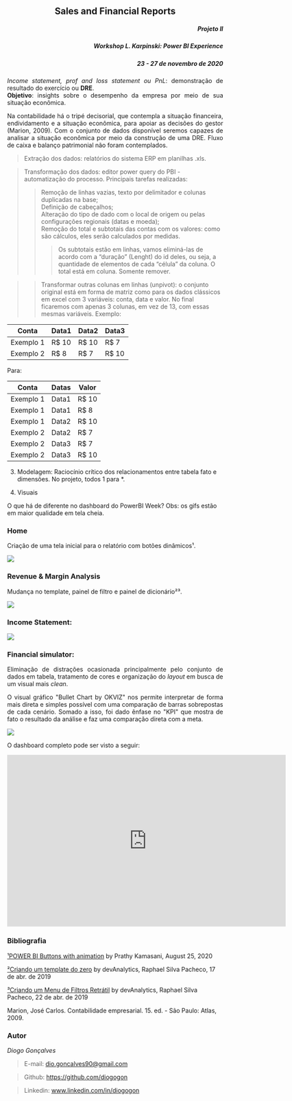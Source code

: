 <h2 align="center"> Sales and Financial Reports </h2>
<h5 align="right"> Projeto II </h5>
<h5 align="right"> Workshop L. Karpinski: Power BI Experience  </h5>
<h5 align="right"> 23 - 27 de novembro de 2020 </h5>

<p align="justify"><i>Income statement, prof and loss statement ou PnL</i>: demonstração de resultado do exercício ou <b>DRE</b>.<br>
<b>Objetivo</b>: insights sobre o desempenho da empresa por meio de sua situação econômica.</p>

<p align="justify"> Na contabilidade há o tripé decisorial, que contempla a situação financeira, endividamento e a situação econômica, para apoiar as decisões do gestor (Marion, 2009). Com o conjunto de dados disponível seremos capazes de analisar a situação econômica por meio da construção de uma DRE. Fluxo de caixa e balanço patrimonial não foram contemplados.</p>

> Extração dos dados: relatórios do sistema ERP em planilhas .xls.

> Transformação dos dados: editor power query do PBI - automatização do processo. Principais tarefas realizadas:
>>
>> Remoção de linhas vazias, texto por delimitador e colunas duplicadas na base;<br>
>> Definição de cabeçalhos;<br>
>> Alteração do tipo de dado com o local de origem ou pelas configurações regionais (datas e moeda);<br>
>> Remoção do total e subtotais das contas com os valores: como são cálculos, eles serão calculados por medidas.<br> 
>>> Os subtotais estão em linhas, vamos eliminá-las de acordo com a “duração” (Lenght) do id deles, ou seja, a quantidade de elementos de cada “célula” da coluna. O total está em coluna. Somente remover.</p>

>> Transformar outras colunas em linhas (unpivot): o conjunto original está em forma de matriz como para os dados clássicos em excel com 3 variáveis: conta, data e valor. No final ficaremos com apenas 3 colunas, em vez de 13, com essas mesmas variáveis. Exemplo:

Conta     | Data1 |Data2|Data3
--------- | ------|-----|-----
Exemplo 1 | R$ 10 |R$ 10|R$ 7
Exemplo 2 | R$ 8  |R$ 7 |R$ 10

Para:

Conta     | Datas |Valor
--------- | ------|-----
Exemplo 1 | Data1 |R$ 10
Exemplo 1 | Data1 |R$  8
Exemplo 1 | Data2 |R$ 10
Exemplo 2 | Data2 |R$  7
Exemplo 2 | Data3 |R$  7
Exemplo 2 | Data3 |R$ 10

3)	Modelagem: 
Raciocínio crítico dos relacionamentos entre tabela fato e dimensões. No projeto, todos 1 para *.

4)	Visuais


O que há de diferente no dashboard do PowerBI Week? Obs: os gifs estão em maior qualidade em tela cheia.

### Home
Criação de uma tela inicial para o relatório com botões dinâmicos¹.

<img src="https://raw.githubusercontent.com/diogogon/myProject_Week_PBI_Karpinski/main/Home.gif">

### Revenue & Margin Analysis
Mudança no template, painel de filtro e painel de dicionário²³.

<img src="https://raw.githubusercontent.com/diogogon/myProject_Week_PBI_Karpinski/main/RevenueandMarginAnalysis.gif">

### Income Statement: 

<img src="https://raw.githubusercontent.com/diogogon/myProject_Week_PBI_Karpinski/main/IncomeStatement.gif">

### Financial simulator:
<p align="justify"> Eliminação de distrações ocasionada principalmente pelo conjunto de dados em tabela, tratamento de cores e organização do <i>layout</i> em busca de um visual mais <i>clean</i>.</p>

<p align="justify"> O visual gráfico "Bullet Chart by OKVIZ" nos permite interpretar de forma mais direta e simples possível com uma comparação de barras sobrepostas de cada cenário. Somado a isso, foi dado ênfase no "KPI" que mostra de fato o resultado da análise e faz uma comparação direta com a meta.</p>

<img src="https://raw.githubusercontent.com/diogogon/myProject_Week_PBI_Karpinski/main/IncomeStatementWIF.gif">

O dashboard completo pode ser visto a seguir:

<iframe width="650" height="400" src="https://app.powerbi.com/view?r=eyJrIjoiMGI2OThlMTgtZTMzOS00ZjUyLTgyYTktZmIwZTc0ZmQ2NjI0IiwidCI6IjkwOTJiNThjLWQxNDctNDE4ZC1hMWYxLWZhN2VhZDNkN2ZiMCJ9" frameborder="0" allowFullScreen="true"></iframe>

<p></p>

### Bibliografia
[¹POWER BI Buttons with animation](https://prathy.com/2020/08/powerbi-buttons-with-animation/) by Prathy Kamasani, August 25, 2020

[²Criando um template do zero](https://www.youtube.com/watch?v=fMrVBEUFCgg) by devAnalytics, Raphael Silva Pacheco, 17 de abr. de 2019 

[³Criando um Menu de Filtros Retrátil](https://www.youtube.com/watch?v=xiNJg7NxC7Y) by devAnalytics, Raphael Silva Pacheco, 22 de abr. de 2019

Marion, José Carlos. Contabilidade empresarial. 15. ed. - São Paulo: Atlas, 2009.

### Autor
*Diogo Gonçalves*
> E-mail: dio.goncalves90@gmail.com

> Github: https://github.com/diogogon

> Linkedin: www.linkedin.com/in/diogogon
